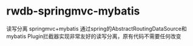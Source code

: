 # rwdb-springmvc-mybatis
读写分离 springmvc+mybatis
通过spring的AbstractRoutingDataSource和mybatis Plugin拦截器实现非常友好的读写分离，原有代码不需要任何改变
